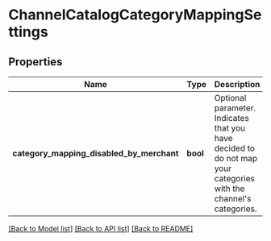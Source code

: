 # ChannelCatalogCategoryMappingSettings

## Properties
Name | Type | Description | Notes
------------ | ------------- | ------------- | -------------
**category_mapping_disabled_by_merchant** | **bool** | Optional parameter. Indicates that you have decided to do not map your categories with the channel&#39;s categories. | [optional] 

[[Back to Model list]](../README.md#documentation-for-models) [[Back to API list]](../README.md#documentation-for-api-endpoints) [[Back to README]](../README.md)


